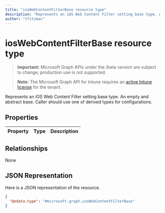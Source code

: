 ```yaml
---
title: "iosWebContentFilterBase resource type"
description: "Represents an iOS Web Content Filter setting base type. An empty and abstract base. Caller should use one of derived types for configurations."
author: "tfitzmac"
---
```


# iosWebContentFilterBase resource type

> **Important:** Microsoft Graph APIs under the /beta version are subject to change; production use is not supported.

> **Note:** The Microsoft Graph API for Intune requires an [active Intune license](https://go.microsoft.com/fwlink/?linkid=839381) for the tenant.

Represents an iOS Web Content Filter setting base type. An empty and abstract base. Caller should use one of derived types for configurations.

## Properties
|Property|Type|Description|
|:---|:---|:---|

## Relationships
None

## JSON Representation
Here is a JSON representation of the resource.
<!-- {
  "blockType": "resource",
  "@odata.type": "microsoft.graph.iosWebContentFilterBase"
}
-->
``` json
{
  "@odata.type": "#microsoft.graph.iosWebContentFilterBase"
}
```



